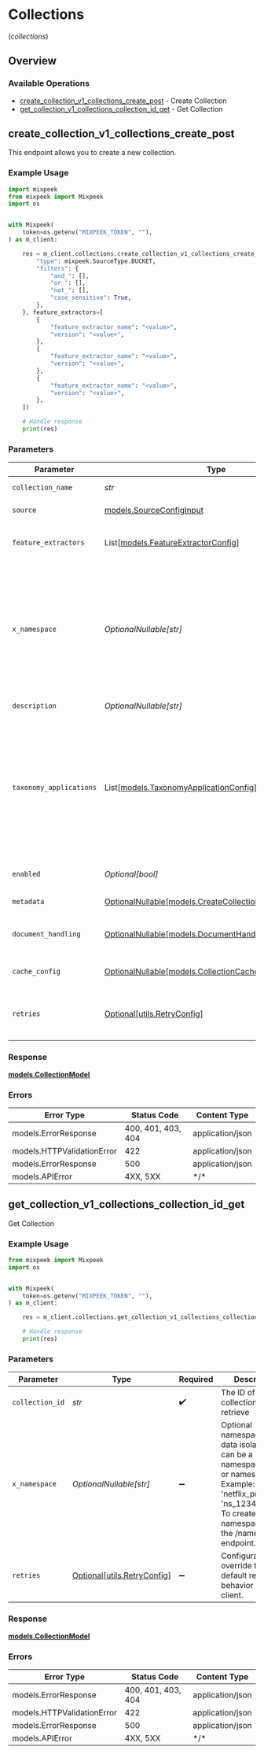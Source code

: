 # Collections
(*collections*)

## Overview

### Available Operations

* [create_collection_v1_collections_create_post](#create_collection_v1_collections_create_post) - Create Collection
* [get_collection_v1_collections_collection_id_get](#get_collection_v1_collections_collection_id_get) - Get Collection

## create_collection_v1_collections_create_post

This endpoint allows you to create a new collection.

### Example Usage

```python
import mixpeek
from mixpeek import Mixpeek
import os


with Mixpeek(
    token=os.getenv("MIXPEEK_TOKEN", ""),
) as m_client:

    res = m_client.collections.create_collection_v1_collections_create_post(collection_name="<value>", source={
        "type": mixpeek.SourceType.BUCKET,
        "filters": {
            "and_": [],
            "or_": [],
            "not_": [],
            "case_sensitive": True,
        },
    }, feature_extractors=[
        {
            "feature_extractor_name": "<value>",
            "version": "<value>",
        },
        {
            "feature_extractor_name": "<value>",
            "version": "<value>",
        },
        {
            "feature_extractor_name": "<value>",
            "version": "<value>",
        },
    ])

    # Handle response
    print(res)

```

### Parameters

| Parameter                                                                                                                                                                                                       | Type                                                                                                                                                                                                            | Required                                                                                                                                                                                                        | Description                                                                                                                                                                                                     |
| --------------------------------------------------------------------------------------------------------------------------------------------------------------------------------------------------------------- | --------------------------------------------------------------------------------------------------------------------------------------------------------------------------------------------------------------- | --------------------------------------------------------------------------------------------------------------------------------------------------------------------------------------------------------------- | --------------------------------------------------------------------------------------------------------------------------------------------------------------------------------------------------------------- |
| `collection_name`                                                                                                                                                                                               | *str*                                                                                                                                                                                                           | :heavy_check_mark:                                                                                                                                                                                              | Name for the collection                                                                                                                                                                                         |
| `source`                                                                                                                                                                                                        | [models.SourceConfigInput](../../models/sourceconfiginput.md)                                                                                                                                                   | :heavy_check_mark:                                                                                                                                                                                              | Configuration for a collection source                                                                                                                                                                           |
| `feature_extractors`                                                                                                                                                                                            | List[[models.FeatureExtractorConfig](../../models/featureextractorconfig.md)]                                                                                                                                   | :heavy_check_mark:                                                                                                                                                                                              | List of feature extractor configurations to use                                                                                                                                                                 |
| `x_namespace`                                                                                                                                                                                                   | *OptionalNullable[str]*                                                                                                                                                                                         | :heavy_minus_sign:                                                                                                                                                                                              | Optional namespace for data isolation. This can be a namespace name or namespace ID. Example: 'netflix_prod' or 'ns_1234567890'. To create a namespace, use the /namespaces endpoint.                           |
| `description`                                                                                                                                                                                                   | *OptionalNullable[str]*                                                                                                                                                                                         | :heavy_minus_sign:                                                                                                                                                                                              | Description for the collection                                                                                                                                                                                  |
| `taxonomy_applications`                                                                                                                                                                                         | List[[models.TaxonomyApplicationConfig](../../models/taxonomyapplicationconfig.md)]                                                                                                                             | :heavy_minus_sign:                                                                                                                                                                                              | List of taxonomy application configurations. there are two options: on ingestion store the taxonomy application results to this collection, or on demand compute the taxonomy application results at query time |
| `enabled`                                                                                                                                                                                                       | *Optional[bool]*                                                                                                                                                                                                | :heavy_minus_sign:                                                                                                                                                                                              | Enable or disable processing of this collection                                                                                                                                                                 |
| `metadata`                                                                                                                                                                                                      | [OptionalNullable[models.CreateCollectionRequestMetadata]](../../models/createcollectionrequestmetadata.md)                                                                                                     | :heavy_minus_sign:                                                                                                                                                                                              | Optional metadata for the collection                                                                                                                                                                            |
| `document_handling`                                                                                                                                                                                             | [OptionalNullable[models.DocumentHandlingConfig]](../../models/documenthandlingconfig.md)                                                                                                                       | :heavy_minus_sign:                                                                                                                                                                                              | Configuration for how documents are handled by this extractor                                                                                                                                                   |
| `cache_config`                                                                                                                                                                                                  | [OptionalNullable[models.CollectionCacheConfigInput]](../../models/collectioncacheconfiginput.md)                                                                                                               | :heavy_minus_sign:                                                                                                                                                                                              | Configuration for collection-level caching                                                                                                                                                                      |
| `retries`                                                                                                                                                                                                       | [Optional[utils.RetryConfig]](../../models/utils/retryconfig.md)                                                                                                                                                | :heavy_minus_sign:                                                                                                                                                                                              | Configuration to override the default retry behavior of the client.                                                                                                                                             |

### Response

**[models.CollectionModel](../../models/collectionmodel.md)**

### Errors

| Error Type                 | Status Code                | Content Type               |
| -------------------------- | -------------------------- | -------------------------- |
| models.ErrorResponse       | 400, 401, 403, 404         | application/json           |
| models.HTTPValidationError | 422                        | application/json           |
| models.ErrorResponse       | 500                        | application/json           |
| models.APIError            | 4XX, 5XX                   | \*/\*                      |

## get_collection_v1_collections_collection_id_get

Get Collection

### Example Usage

```python
from mixpeek import Mixpeek
import os


with Mixpeek(
    token=os.getenv("MIXPEEK_TOKEN", ""),
) as m_client:

    res = m_client.collections.get_collection_v1_collections_collection_id_get(collection_id="<id>")

    # Handle response
    print(res)

```

### Parameters

| Parameter                                                                                                                                                                             | Type                                                                                                                                                                                  | Required                                                                                                                                                                              | Description                                                                                                                                                                           |
| ------------------------------------------------------------------------------------------------------------------------------------------------------------------------------------- | ------------------------------------------------------------------------------------------------------------------------------------------------------------------------------------- | ------------------------------------------------------------------------------------------------------------------------------------------------------------------------------------- | ------------------------------------------------------------------------------------------------------------------------------------------------------------------------------------- |
| `collection_id`                                                                                                                                                                       | *str*                                                                                                                                                                                 | :heavy_check_mark:                                                                                                                                                                    | The ID of the collection to retrieve                                                                                                                                                  |
| `x_namespace`                                                                                                                                                                         | *OptionalNullable[str]*                                                                                                                                                               | :heavy_minus_sign:                                                                                                                                                                    | Optional namespace for data isolation. This can be a namespace name or namespace ID. Example: 'netflix_prod' or 'ns_1234567890'. To create a namespace, use the /namespaces endpoint. |
| `retries`                                                                                                                                                                             | [Optional[utils.RetryConfig]](../../models/utils/retryconfig.md)                                                                                                                      | :heavy_minus_sign:                                                                                                                                                                    | Configuration to override the default retry behavior of the client.                                                                                                                   |

### Response

**[models.CollectionModel](../../models/collectionmodel.md)**

### Errors

| Error Type                 | Status Code                | Content Type               |
| -------------------------- | -------------------------- | -------------------------- |
| models.ErrorResponse       | 400, 401, 403, 404         | application/json           |
| models.HTTPValidationError | 422                        | application/json           |
| models.ErrorResponse       | 500                        | application/json           |
| models.APIError            | 4XX, 5XX                   | \*/\*                      |